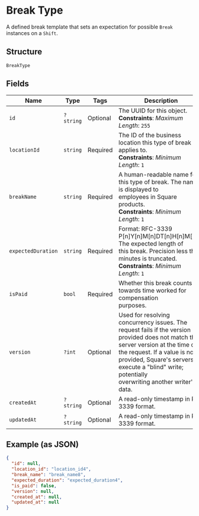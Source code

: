 
# Break Type

A defined break template that sets an expectation for possible `Break`
instances on a `Shift`.

## Structure

`BreakType`

## Fields

| Name | Type | Tags | Description | Getter | Setter |
|  --- | --- | --- | --- | --- | --- |
| `id` | `?string` | Optional | The UUID for this object.<br>**Constraints**: *Maximum Length*: `255` | getId(): ?string | setId(?string id): void |
| `locationId` | `string` | Required | The ID of the business location this type of break applies to.<br>**Constraints**: *Minimum Length*: `1` | getLocationId(): string | setLocationId(string locationId): void |
| `breakName` | `string` | Required | A human-readable name for this type of break. The name is displayed to<br>employees in Square products.<br>**Constraints**: *Minimum Length*: `1` | getBreakName(): string | setBreakName(string breakName): void |
| `expectedDuration` | `string` | Required | Format: RFC-3339 P[n]Y[n]M[n]DT[n]H[n]M[n]S. The expected length of<br>this break. Precision less than minutes is truncated.<br>**Constraints**: *Minimum Length*: `1` | getExpectedDuration(): string | setExpectedDuration(string expectedDuration): void |
| `isPaid` | `bool` | Required | Whether this break counts towards time worked for compensation<br>purposes. | getIsPaid(): bool | setIsPaid(bool isPaid): void |
| `version` | `?int` | Optional | Used for resolving concurrency issues. The request fails if the version<br>provided does not match the server version at the time of the request. If a value is not<br>provided, Square's servers execute a "blind" write; potentially<br>overwriting another writer's data. | getVersion(): ?int | setVersion(?int version): void |
| `createdAt` | `?string` | Optional | A read-only timestamp in RFC 3339 format. | getCreatedAt(): ?string | setCreatedAt(?string createdAt): void |
| `updatedAt` | `?string` | Optional | A read-only timestamp in RFC 3339 format. | getUpdatedAt(): ?string | setUpdatedAt(?string updatedAt): void |

## Example (as JSON)

```json
{
  "id": null,
  "location_id": "location_id4",
  "break_name": "break_name8",
  "expected_duration": "expected_duration4",
  "is_paid": false,
  "version": null,
  "created_at": null,
  "updated_at": null
}
```

